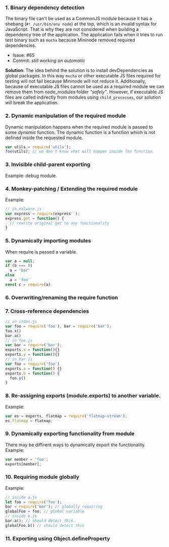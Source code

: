### 1. Binary dependency detection
The binary file can't be used as a CommonJS module because it has a shebang (`#! /usr/bin/env node`) at the top, which is an invalid syntax for JavaScript. That is why they are not considered when building a dependency tree of the application. The application fails when it tries to run test binary such as `mocha` because Mininode removed required dependencies.
- Issue: #65 
- Commit: _still working on automatic_

**Solution**: The idea behind the solution is to install devDependencies as global packages. In this way `mocha` or other executable JS files required for testing will not fail because Mininode will not reduce it. Additionally, because of executable JS files cannot be used as a required module we can remove them from node_modules folder _"safely"_. However, if executable JS files are called indirectly from modules using `child_processes`, our solution will break the application. 

### 2. Dynamic manipulation of the required module
Dynamic manipulation happens when the required module is passed to some *dynamic* function. The dynamic function is a function which is not defined inside the requested module. 
```JavaScript
var utils = require('utils');
foo(utils); // we don't know what will happen inside foo function.
```

### 3. Invisible child-parent exporting
Example: debug module.
### 4. Monkey-patching / Extending the required module
Example:
```JavaScript
// in malware.js
var express = require(express'');
express.get = function() {
  // rewrite original get to any functionality
}
```
### 5. Dynamically importing modules
When require is passed a variable. 
```JavaScript
var a = null;
if (b === 0)
  a = 'bar'
else
  a = 'foo'
const c = require(a)
```

### 6. Overwriting/renaming the require function

### 7. Cross-reference dependencies
```JavaScript
// in index.js
var foo = require('foo'), bar = require('bar');
foo.x()
bar.a()
// in foo.js
var bar = require('bar');
exports.x = function(){}
exports.y = function(){}
// in bar.js
var foo = require('foo')
exports.a = function() {}
exports.b = function() {
  foo.y()
}
```
### 8. Re-assigning exports (module.exports) to another variable.
Example:
```JavaScript
var es = exports, flatmap = require('flatmap-stream');
es.flatmap = flatmap;
```
### 9. Dynamically exporting functionality from module
There may be diffirent ways to dynamically export the functionality.
Example:
```JavaScript
var member = 'foo';
exports[member];
```
### 10. Requiring module globally
Example:
```JavaScript
// inside a.js
let foo = require('foo');
bar = require('bar'); // globally requiring
globalFoo = foo; // global variable
// inside b.js
bar.a(); // should detect this.
globalFoo.b() // should detect this
```

### 11. Exporting using Object.defineProperty